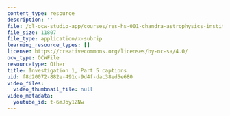 ```yaml
---
content_type: resource
description: ''
file: /ol-ocw-studio-app/courses/res-hs-001-chandra-astrophysics-institute/t-6mJoy1ZNw_captions.webvtt
file_size: 11807
file_type: application/x-subrip
learning_resource_types: []
license: https://creativecommons.org/licenses/by-nc-sa/4.0/
ocw_type: OCWFile
resourcetype: Other
title: Investigation 1, Part 5 captions
uid: f8d20072-882e-491c-9d4f-dac38ed5e680
video_files:
  video_thumbnail_file: null
video_metadata:
  youtube_id: t-6mJoy1ZNw
---
```

